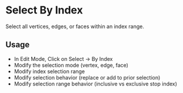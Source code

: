 # Select By Index
Select all vertices, edges, or faces within an index range.
## Usage
* In Edit Mode, Click on Select -> By Index
* Modify the selection mode (vertex, edge, face)
* Modify index selection range
* Modify selection behavior (replace or add to prior selection)
* Modify selection range behavior (inclusive vs exclusive stop index)
